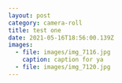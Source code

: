 ```yaml
---
layout: post
category: camera-roll
title: test one
date: 2021-05-16T18:56:00.139Z
images:
  - file: images/img_7116.jpg
    caption: caption for ya
  - file: images/img_7120.jpg
---
```

